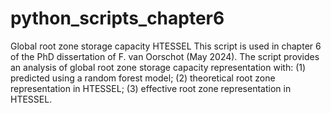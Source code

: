 # python_scripts_chapter6
Global root zone storage capacity HTESSEL
This script is used in chapter 6 of the PhD dissertation of F. van Oorschot (May 2024).
The script provides an analysis of global root zone storage capacity representation with:
(1) predicted using a random forest model; (2) theoretical root zone representation in HTESSEL; (3) effective root zone representation in HTESSEL.
